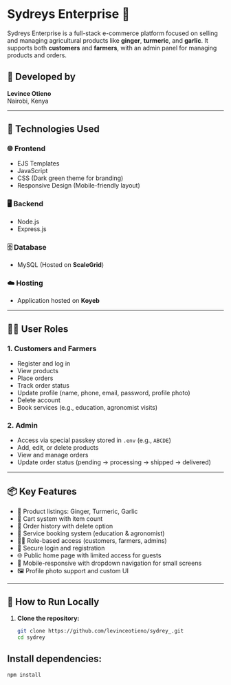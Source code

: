 # Sydreys Enterprise 🌱

Sydreys Enterprise is a full-stack e-commerce platform focused on selling and managing agricultural products like **ginger**, **turmeric**, and **garlic**. It supports both **customers** and **farmers**, with an admin panel for managing products and orders.

## 👤 Developed by
**Levince Otieno**  
Nairobi, Kenya

---

## 🔧 Technologies Used

### 🌐 Frontend
- EJS Templates
- JavaScript
- CSS (Dark green theme for branding)
- Responsive Design (Mobile-friendly layout)

### 🖥️ Backend
- Node.js
- Express.js

### 🗄️ Database
- MySQL (Hosted on **ScaleGrid**)

### ☁️ Hosting
- Application hosted on **Koyeb**

---

## 👨‍💼 User Roles

### 1. Customers and Farmers
- Register and log in
- View products
- Place orders
- Track order status
- Update profile (name, phone, email, password, profile photo)
- Delete account
- Book services (e.g., education, agronomist visits)

### 2. Admin
- Access via special passkey stored in `.env` (e.g., `ABCDE`)
- Add, edit, or delete products
- View and manage orders
- Update order status (pending → processing → shipped → delivered)

---

## 📦 Key Features

- 🌱 Product listings: Ginger, Turmeric, Garlic
- 🛒 Cart system with item count
- 🧾 Order history with delete option
- 📅 Service booking system (education & agronomist)
- 🧑‍🌾 Role-based access (customers, farmers, admins)
- 🔐 Secure login and registration
- 🌐 Public home page with limited access for guests
- 📱 Mobile-responsive with dropdown navigation for small screens
- 🖼️ Profile photo support and custom UI

---

## 🧪 How to Run Locally

1. **Clone the repository:**
   ```bash
   git clone https://github.com/levinceotieno/sydrey_.git
   cd sydrey
   ```

## Install dependencies:
   ```bash
   npm install
   ```

